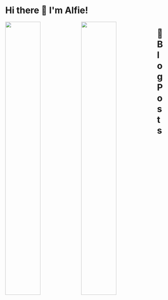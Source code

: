 # Hi there 👋 I'm Alfie!

<img align="left" width="47%" src="https://github-readme-stats.vercel.app/api?username=alf1e&show_icons=true&theme=radical" />
<img align="left" width="47%" src="https://github-readme-stats.vercel.app/api/top-langs/?username=alf1e&layout=compact" />

# 📖 Blog Posts
<!-- BLOG-POST-LIST:START -->
<!-- BLOG-POST-LIST:END -->

